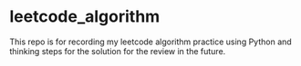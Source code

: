 # leetcode_algorithm
This repo is for recording my leetcode algorithm practice using Python and thinking steps for the solution for the review in the future.